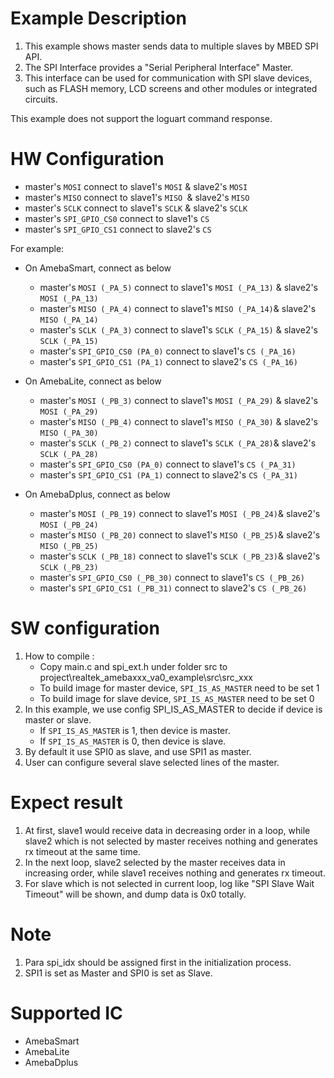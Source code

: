# Example Description

1. This example shows master sends data to multiple slaves by MBED SPI API.
2. The SPI Interface provides a "Serial Peripheral Interface" Master.
3. This interface can be used for communication with SPI slave devices, such as FLASH memory, LCD screens and other modules or integrated circuits.

This example does not support the loguart command response.

# HW Configuration

- master's `MOSI` connect to slave1's `MOSI` & slave2's `MOSI`
- master's `MISO` connect to slave1's `MISO `& slave2's `MISO`
- master's `SCLK` connect to slave1's `SCLK` & slave2's `SCLK`
- master's `SPI_GPIO_CS0` connect to slave1's `CS`
- master's `SPI_GPIO_CS1` connect to slave2's `CS`

For example:

- On AmebaSmart, connect as below

  - master's `MOSI (_PA_5)` connect to slave1's `MOSI (_PA_13)` & slave2's `MOSI (_PA_13)`
  - master's `MISO (_PA_4)` connect to slave1's `MISO (_PA_14)`& slave2's `MISO (_PA_14)`
  - master's `SCLK (_PA_3)` connect to slave1's `SCLK (_PA_15)` & slave2's `SCLK (_PA_15)`
  - master's `SPI_GPIO_CS0 (PA_0)` connect to slave1's `CS (_PA_16)`
  - master's `SPI_GPIO_CS1 (PA_1)` connect to slave2's `CS (_PA_16)`
- On AmebaLite, connect as below

  - master's `MOSI (_PB_3)` connect to slave1's `MOSI (_PA_29)` & slave2's `MOSI (_PA_29)`
  - master's `MISO (_PB_4)` connect to slave1's `MISO (_PA_30)` & slave2's `MISO (_PA_30)`
  - master's `SCLK (_PB_2)` connect to slave1's `SCLK (_PA_28)`& slave2's `SCLK (_PA_28)`
  - master's `SPI_GPIO_CS0 (PA_0)` connect to slave1's `CS (_PA_31)`
  - master's `SPI_GPIO_CS1 (PA_1)` connect to slave2's `CS (_PA_31)`
- On AmebaDplus, connect as below

  - master's `MOSI (_PB_19)` connect to slave1's `MOSI (_PB_24)`& slave2's `MOSI (_PB_24)`
  - master's `MISO (_PB_20)` connect to slave1's `MISO (_PB_25)`& slave2's `MISO (_PB_25)`
  - master's `SCLK (_PB_18)` connect to slave1's `SCLK (_PB_23)`& slave2's `SCLK (_PB_23)`
  - master's `SPI_GPIO_CS0 (_PB_30)` connect to slave1's `CS (_PB_26)`
  - master's `SPI_GPIO_CS1 (_PB_31)` connect to slave2's `CS (_PB_26)`

# SW configuration

1. How to compile :
   - Copy main.c and spi_ext.h under folder src to project\realtek_amebaxxx_va0_example\src\src_xxx
   - To build image for master device, `SPI_IS_AS_MASTER` need to be set 1
   - To build image for slave device, `SPI_IS_AS_MASTER` need to be set 0
2. In this example, we use config SPI_IS_AS_MASTER to decide if device is master or slave.
   - If `SPI_IS_AS_MASTER` is 1, then device is master.
   - If `SPI_IS_AS_MASTER` is 0, then device is slave.
3. By default it use SPI0 as slave, and use SPI1 as master.
4. User can configure several slave selected lines of the master.

# Expect result

1. At first, slave1 would receive data in decreasing order in a loop, while slave2 which is not selected by master receives nothing and generates rx timeout at the same time.
2. In the next loop, slave2 selected by the master receives data in increasing order, while slave1 receives nothing and generates rx timeout.
3. For slave which is not selected in current loop, log like "SPI Slave Wait Timeout" will be shown, and dump data is 0x0 totally.

# Note

1. Para spi_idx should be assigned first in the initialization process.
2. SPI1 is set as Master and SPI0 is set as Slave.

# Supported IC

- AmebaSmart
- AmebaLite
- AmebaDplus
